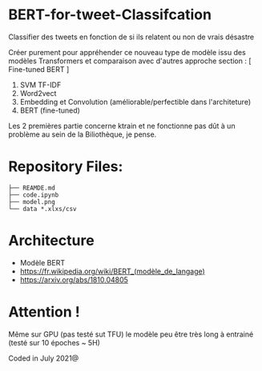 # BERT-for-tweet-Classifcation

Classifier des tweets en fonction de si ils relatent ou non de vrais désastre

Créer purement pour appréhender ce nouveau type de modèle issu des modèles Transformers et comparaison avec d'autres approche section : [ Fine-tuned BERT ]
1. SVM TF-IDF
2. Word2vect
3. Embedding et Convolution (améliorable/perfectible dans l'architeture)
4. BERT (fine-tuned)

Les 2 premières partie concerne ktrain et ne fonctionne pas dût à un problème au sein de la Biliothèque, je pense.

# Repository Files:
```
├── REAMDE.md
├── code.ipynb
├── model.png
└── data *.xlxs/csv
```

# Architecture

- Modèle BERT
-   https://fr.wikipedia.org/wiki/BERT_(modèle_de_langage)
-   https://arxiv.org/abs/1810.04805 

# Attention !

Même sur GPU (pas testé sut TFU) le modèle peu être très long à entrainé (testé sur 10 époches ~ 5H)

Coded in July 2021@
